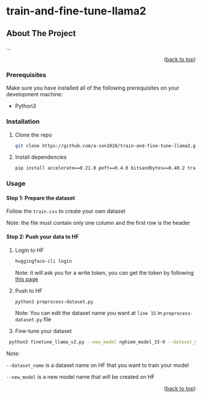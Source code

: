 # train-and-fine-tune-llama2
<!-- ABOUT THE PROJECT -->
## About The Project
...
<p align="right">(<a href="#top">back to top</a>)</p>

### Prerequisites

Make sure you have installed all of the following prerequisites on your development machine:
* Python3

### Installation

1. Clone the repo
   ```sh
   git clone https://github.com/a-son1028/train-and-fine-tune-llama2.git
   ```
2. Install dependencies
   ```sh
   pip install accelerate==0.21.0 peft==0.4.0 bitsandbytes==0.40.2 transformers==4.31.0 trl==0.4.7 scipy
   ```
### Usage
#### Step 1: Prepare the dataset
Follow the `train.csv` to create your own dataset 

Note: the file must contain only one column and the first row is the header

#### Step 2: Push your data to HF
1. Login to HF
    ```sh
   huggingface-cli login
   ```
    Note: it will ask you for a write token, you can get the token by following [this page](https://huggingface.co/docs/hub/security-tokens)

2. Push to HF
   ```sh
   python3 preprocess-dataset.py
   ``` 
    Note: You can edit the dataset name you want at `line 15` in `preprocess-dataset.py` file

3. Fine-tune your dataset
  ```sh
   python3 finetune_llama_v2.py --new_model nghiem_model_15-9 --dataset_name tuankg1028/nghiem_dataset_15-9
   ```
  Note: 
  
  `--dataset_name` is a dataset name on HF that you want to train your model
  
  `--new_model` is a new model name that will be created on HF

<p align="right">(<a href="#top">back to top</a>)</p>
